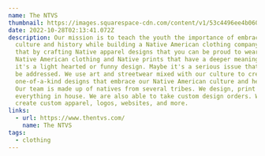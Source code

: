 ```yaml
---
name: The NTVS
thumbnail: https://images.squarespace-cdn.com/content/v1/53c4496ee4b060144ccb3e89/1452982324214-ZGU17IJMMVXPQOCGLTQF/NTVS_socialshare_squarespace.jpg
date: 2022-10-28T02:13:41.072Z
description: Our mission is to teach the youth the importance of embracing
  culture and history while building a Native American clothing company. We do
  that by crafting Native apparel designs that you can be proud to wear. Modern
  Native American clothing and Native prints that have a deeper meaning. Maybe
  it's a light hearted or funny design. Maybe it's a serious issue that needs to
  be addressed. We use art and streetwear mixed with our culture to create
  one-of-a-kind designs that embrace our Native American culture and heritage.
  Our team is made up of natives from several tribes. We design, print and ship
  everything in house. We are also able to take custom design orders. We can
  create custom apparel, logos, websites, and more.
links:
  - url: https://www.thentvs.com/
    name: The NTVS
tags:
  - clothing
---
```

